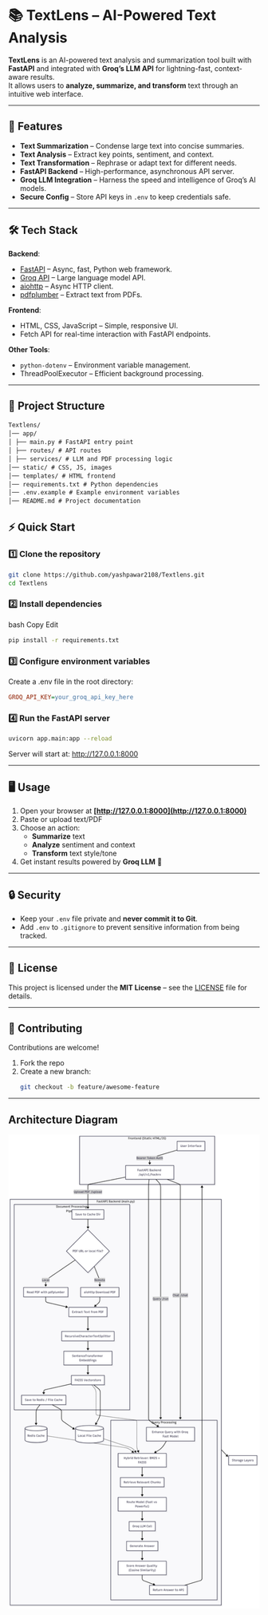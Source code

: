 # 📚 TextLens – AI-Powered Text Analysis

**TextLens** is an AI-powered text analysis and summarization tool built with **FastAPI** and integrated with **Groq’s LLM API** for lightning-fast, context-aware results.  
It allows users to **analyze, summarize, and transform** text through an intuitive web interface.

---

## 🚀 Features
- **Text Summarization** – Condense large text into concise summaries.
- **Text Analysis** – Extract key points, sentiment, and context.
- **Text Transformation** – Rephrase or adapt text for different needs.
- **FastAPI Backend** – High-performance, asynchronous API server.
- **Groq LLM Integration** – Harness the speed and intelligence of Groq’s AI models.
- **Secure Config** – Store API keys in `.env` to keep credentials safe.

---

## 🛠️ Tech Stack
**Backend**:
- [FastAPI](https://fastapi.tiangolo.com/) – Async, fast, Python web framework.
- [Groq API](https://groq.com/) – Large language model API.
- [aiohttp](https://docs.aiohttp.org/) – Async HTTP client.
- [pdfplumber](https://github.com/jsvine/pdfplumber) – Extract text from PDFs.

**Frontend**:
- HTML, CSS, JavaScript – Simple, responsive UI.
- Fetch API for real-time interaction with FastAPI endpoints.

**Other Tools**:
- `python-dotenv` – Environment variable management.
- ThreadPoolExecutor – Efficient background processing.

---

## 📂 Project Structure
```txt
Textlens/
│── app/
│ ├── main.py # FastAPI entry point
│ ├── routes/ # API routes
│ ├── services/ # LLM and PDF processing logic
│── static/ # CSS, JS, images
│── templates/ # HTML frontend
│── requirements.txt # Python dependencies
│── .env.example # Example environment variables
│── README.md # Project documentation
```

## ⚡ Quick Start

### 1️⃣ Clone the repository
```bash
git clone https://github.com/yashpawar2108/Textlens.git
cd Textlens
```
### 2️⃣ Install dependencies
bash
Copy
Edit
```bash
pip install -r requirements.txt
```
### 3️⃣ Configure environment variables
Create a .env file in the root directory:
```ini
GROQ_API_KEY=your_groq_api_key_here
```
### 4️⃣ Run the FastAPI server
```bash
uvicorn app.main:app --reload
```
Server will start at: http://127.0.0.1:8000

---

## 🖥️ Usage
1. Open your browser at **[http://127.0.0.1:8000](http://127.0.0.1:8000)**
2. Paste or upload text/PDF
3. Choose an action:
   - **Summarize** text
   - **Analyze** sentiment and context
   - **Transform** text style/tone
4. Get instant results powered by **Groq LLM** 🚀

---

## 🔒 Security
- Keep your `.env` file private and **never commit it to Git**.
- Add `.env` to `.gitignore` to prevent sensitive information from being tracked.

---

## 📜 License
This project is licensed under the **MIT License** – see the [LICENSE](LICENSE) file for details.

---

## 🤝 Contributing
Contributions are welcome!  
1. Fork the repo  
2. Create a new branch:  
   ```bash
   git checkout -b feature/awesome-feature
   ```
---

## Architecture Diagram
![Architecture_diagram](diagram.png)


